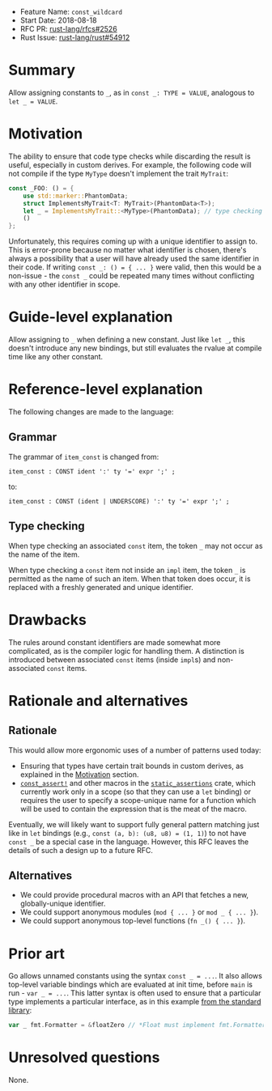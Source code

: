 - Feature Name: `const_wildcard`
- Start Date: 2018-08-18
- RFC PR: [rust-lang/rfcs#2526](https://github.com/rust-lang/rfcs/pull/2526)
- Rust Issue: [rust-lang/rust#54912](https://github.com/rust-lang/rust/issues/54912)

# Summary
[summary]: #summary

Allow assigning constants to `_`, as in `const _: TYPE = VALUE`, analogous to
`let _ = VALUE`.

# Motivation
[motivation]: #motivation

The ability to ensure that code type checks while discarding the result is
useful, especially in custom derives. For example, the following code will not
compile if the type `MyType` doesn't implement the trait `MyTrait`:

```rust
const _FOO: () = {
    use std::marker::PhantomData;
    struct ImplementsMyTrait<T: MyTrait>(PhantomData<T>);
    let _ = ImplementsMyTrait::<MyType>(PhantomData); // type checking error if MyType: !MyTrait
    ()
};
```

Unfortunately, this requires coming up with a unique identifier to assign to.
This is error-prone because no matter what identifier is chosen, there's always
a possibility that a user will have already used the same identifier in their
code. If writing `const _: () = { ... }` were valid, then this would be a
non-issue - the `const _` could be repeated many times without conflicting with
any other identifier in scope.

# Guide-level explanation
[guide-level-explanation]: #guide-level-explanation

Allow assigning to `_` when defining a new constant. Just like `let _`, this
doesn't introduce any new bindings, but still evaluates the rvalue at compile
time like any other constant.

# Reference-level explanation
[reference-level-explanation]: #reference-level-explanation

The following changes are made to the language:

## Grammar

The grammar of `item_const` is changed from:

```text
item_const : CONST ident ':' ty '=' expr ';' ;
```

to:

```text
item_const : CONST (ident | UNDERSCORE) ':' ty '=' expr ';' ;
```

## Type checking

When type checking an associated `const` item, the token `_` may not occur as
the name of the item.

When type checking a `const` item not inside an `impl` item, the token `_` is
permitted as the name of such an item. When that token does occur, it is
replaced with a freshly generated and unique identifier.

# Drawbacks
[drawbacks]: #drawbacks

The rules around constant identifiers are made somewhat more complicated, as is
the compiler logic for handling them. A distinction is introduced between
associated `const` items (inside `impl`s) and non-associated `const` items.

# Rationale and alternatives
[alternatives]: #alternatives

## Rationale

This would allow more ergonomic uses of a number of patterns used today:
- Ensuring that types have certain trait bounds in custom derives, as explained
  in the [Motivation] section.
- [`const_assert!`](https://docs.rs/static_assertions/0.2.5/static_assertions/macro.const_assert.html)
  and other macros in the
  [`static_assertions`](https://docs.rs/static_assertions/0.2.5/static_assertions/index.html)
  crate, which currently work only in a scope (so that they can use a `let`
  binding) or requires the user to specify a scope-unique name for a function
  which will be used to contain the expression that is the meat of the macro.

Eventually, we will likely want to support fully general pattern matching just
like in `let` bindings (e.g., `const (a, b): (u8, u8) = (1, 1)`) to not have
`const _` be a special case in the language. However, this RFC leaves the
details of such a design up to a future RFC.

## Alternatives

- We could provide procedural macros with an API that fetches a new,
  globally-unique identifier.
- We could support anonymous modules (`mod { ... }` or `mod _ { ... }`).
- We could support anonymous top-level functions (`fn _() { ... }`).

# Prior art
[prior-art]: #prior-art

Go allows unnamed constants using the syntax `const _ = ...`. It also allows
top-level variable bindings which are evaluated at init time, before `main` is
run - `var _ = ...`. This latter syntax is often used to ensure that a
particular type implements a particular interface, as in this example [from the
standard library](https://golang.org/src/math/big/ftoa.go#L379):

```go
var _ fmt.Formatter = &floatZero // *Float must implement fmt.Formatter
```

# Unresolved questions
[unresolved]: #unresolved-questions

None.
